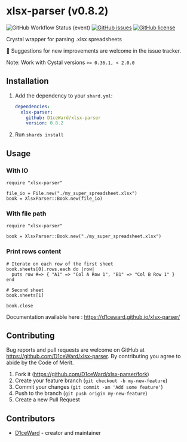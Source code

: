 # xlsx-parser (v0.8.2)
![GitHub Workflow Status (event)](https://github.com/D1ceWard/xlsx-parser/actions/workflows/main.yml/badge.svg?branch=master)
[![GitHub issues](https://img.shields.io/github/issues/D1ceWard/xlsx-parser)](https://github.com/D1ceWard/xlsx-parser/issues)
[![GitHub license](https://img.shields.io/github/license/D1ceWard/xlsx-parser)](https://github.com/D1ceWard/xlsx-parser/blob/master/LICENSE)

Crystal wrapper for parsing .xlsx spreadsheets

:rocket: Suggestions for new improvements are welcome in the issue tracker.

Note: Work with Cystal versions `>= 0.36.1, < 2.0.0`

## Installation

1. Add the dependency to your `shard.yml`:

   ```yaml
   dependencies:
     xlsx-parser:
       github: D1ceWard/xlsx-parser
       version: 0.8.2
   ```

2. Run `shards install`

## Usage

### With IO
```crystal
require "xlsx-parser"

file_io = File.new("./my_super_spreadsheet.xlsx")
book = XlsxParser::Book.new(file_io)
```

### With file path
```crystal
require "xlsx-parser"

book = XlsxParser::Book.new("./my_super_spreadsheet.xlsx")
```

### Print rows content
```crystal
# Iterate on each row of the first sheet
book.sheets[0].rows.each do |row|
  puts row #=> { "A1" => "Col A Row 1", "B1" => "Col B Row 1" }
end

# Second sheet
book.sheets[1]

book.close
```

Documentation available here : https://d1ceward.github.io/xlsx-parser/

## Contributing

Bug reports and pull requests are welcome on GitHub at https://github.com/D1ceWard/xlsx-parser. By contributing you agree to abide by the Code of Merit.

1. Fork it (<https://github.com/D1ceWard/xlsx-parser/fork>)
2. Create your feature branch (`git checkout -b my-new-feature`)
3. Commit your changes (`git commit -am 'Add some feature'`)
4. Push to the branch (`git push origin my-new-feature`)
5. Create a new Pull Request

## Contributors

- [D1ceWard](https://github.com/D1ceWard) - creator and maintainer
